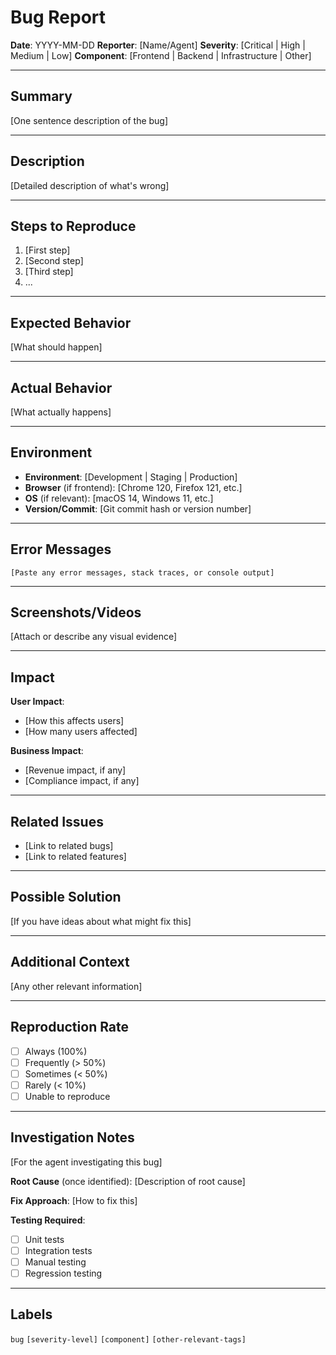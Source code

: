 # Bug Report

**Date**: YYYY-MM-DD
**Reporter**: [Name/Agent]
**Severity**: [Critical | High | Medium | Low]
**Component**: [Frontend | Backend | Infrastructure | Other]

---

## Summary

[One sentence description of the bug]

---

## Description

[Detailed description of what's wrong]

---

## Steps to Reproduce

1. [First step]
2. [Second step]
3. [Third step]
4. ...

---

## Expected Behavior

[What should happen]

---

## Actual Behavior

[What actually happens]

---

## Environment

- **Environment**: [Development | Staging | Production]
- **Browser** (if frontend): [Chrome 120, Firefox 121, etc.]
- **OS** (if relevant): [macOS 14, Windows 11, etc.]
- **Version/Commit**: [Git commit hash or version number]

---

## Error Messages

```
[Paste any error messages, stack traces, or console output]
```

---

## Screenshots/Videos

[Attach or describe any visual evidence]

---

## Impact

**User Impact**:
- [How this affects users]
- [How many users affected]

**Business Impact**:
- [Revenue impact, if any]
- [Compliance impact, if any]

---

## Related Issues

- [Link to related bugs]
- [Link to related features]

---

## Possible Solution

[If you have ideas about what might fix this]

---

## Additional Context

[Any other relevant information]

---

## Reproduction Rate

- [ ] Always (100%)
- [ ] Frequently (> 50%)
- [ ] Sometimes (< 50%)
- [ ] Rarely (< 10%)
- [ ] Unable to reproduce

---

## Investigation Notes

[For the agent investigating this bug]

**Root Cause** (once identified):
[Description of root cause]

**Fix Approach**:
[How to fix this]

**Testing Required**:
- [ ] Unit tests
- [ ] Integration tests
- [ ] Manual testing
- [ ] Regression testing

---

## Labels

`bug` `[severity-level]` `[component]` `[other-relevant-tags]`
